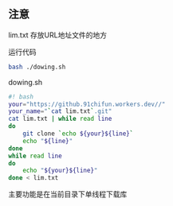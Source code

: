 ## 注意
lim.txt
存放URL地址文件的地方

运行代码

```bash
bash ./dowing.sh
```

dowing.sh

```bash
#! bash
your="https://github.91chifun.workers.dev//"
your_name="`cat lim.txt`.git"
cat lim.txt | while read line
do
	git clone `echo ${your}${line}`
    echo "${line}"
done
while read line
do
    echo "${your}${line}"
done < lim.txt
```

主要功能是在当前目录下单线程下载库


